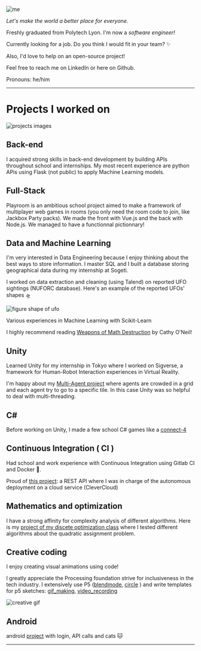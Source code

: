 ![me](https://i.imgur.com/8HsfCAT.png)

_Let's make the world a better place for everyone._

Freshly graduated from Polytech Lyon. I'm now a *software engineer!*

Currently looking for a job. Do you think I would fit in your team? ✨

Also, I'd love to help on an open-source project!

Feel free to reach me on LinkedIn or here on Github.

Pronouns: he/him

------------------
# Projects I worked on
![projects images](https://i.imgur.com/I5HGYZP.jpg)

## Back-end

I acquired  strong skills in back-end development by building APIs throughout school and internships.
My most recent experience are python APis using Flask (not public) to apply Machine Learning models.

## Full-Stack
Playroom is an ambitious school project aimed to make a framework of multiplayer web games in rooms (you only need the room code to join, like Jackbox Party packs).
We made the front with Vue.js and the back with Node.js. 
We managed to have a functionnal pictionnary!


## Data and Machine Learning
I'm very interested in Data Engineering because I enjoy thinking about the best ways to store information. 
I master SQL and I built a database storing geographical data during my internship at Sogeti.

I worked on data extraction and cleaning (using Talend) on reported UFO sightings  (NUFORC database).
Here's an example of the reported UFOs' shapes 🛸

![figure shape of ufo](https://lh5.googleusercontent.com/ocDICWyszzFXEVc2M1meaIQElZR9o3tlNUAR4SM0wsZoDsTjSMSsF0oL7oWdN0ksrRx4SC0E-7ij-DCovGiLLdnEokxQS8y-6ZwNqTP9lsiIopA5e2wtkmEzR3f32AHTdcnF0hf4)

Various experiences in Machine Learning with Scikit-Learn

I highly recommend reading [Weapons of Math Destruction](https://weaponsofmathdestructionbook.com/) by Cathy O'Neil!

## Unity
Learned Unity for my internship in Tokyo where I worked on Sigverse, a framework for Human-Robot Interaction experiences in Virtual Reality.

I'm happy about my [Multi-Agent project](https://github.com/AntoineGanne/-5A-INFO-SMA-project) where agents are crowded in a grid and each agent try to go to a specific tile. In this case Unity was so helpful to deal with multi-threading.

 
## C#

Before working on Unity, I made a few school C# games like a [connect-4](https://github.com/AntoineGanne/Le_Puissance4_Par_Antoine_et_Lea)

## Continuous Integration ( CI )
Had school and work experience with Continuous Integration using Gitlab CI and Docker 🐳. 

Proud of [this project](https://gitlab.com/Ton_Ami/api_cloud_5a_info): a REST API where I was in charge of the autonomous deployment on a cloud service (CleverCloud) 

## Mathematics and optimization
I have a strong affinity for complexity analysis of different algorithms. 
Here is my [project of my discete optimization class](https://github.com/AntoineGanne/Optimisation-discrete) where I tested different algorithms about the quadratic assignment problem.

## Creative coding
I enjoy creating visual animations using code! 

I greatly appreciate the Processing foundation strive for inclusiveness in the tech industry. 
I extensively use P5 ([blendmode](https://github.com/AntoineGanne/Having-fun-with-p5js-s-blendMode-), [circle](https://github.com/AntoineGanne/circle_and_lines) ) and write templates for p5 sketches: [gif_making](https://github.com/AntoineGanne/Empty_Gif_Making_Sketch_for_p5.js), [video_recording](https://github.com/AntoineGanne/Template_p5_video_recording)

![creative gif](https://media2.giphy.com/media/0XHznQSB9ANKjiaAIK/giphy.gif)


## Android

android [project](https://github.com/polytechlyon-5a-2019-android/polytechlyon-5a-2019-android-projet-AntoineGanne)
with login, API calls and cats 🐱


-------------------

<!--
**AntoineGanne/AntoineGanne** is a ✨ _special_ ✨ repository because its `README.md` (this file) appears on your GitHub profile.

Here are some ideas to get you started:

- 🔭 I’m currently working on ...
- 🌱 I’m currently learning ...
- 👯 I’m looking to collaborate on ...
- 🤔 I’m looking for help with ...
- 💬 Ask me about ...
- 📫 How to reach me: ...
- 😄 Pronouns: ...
- ⚡ Fun fact: ...
-->
